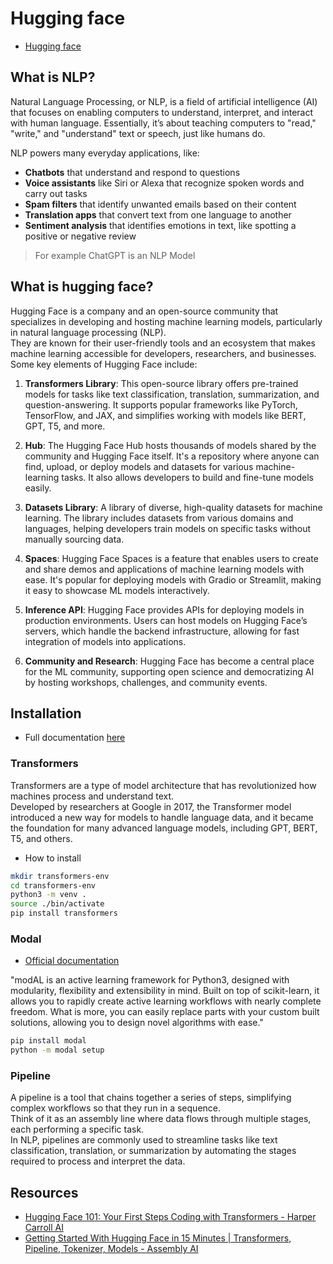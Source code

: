 # Hugging face

- [Hugging face](https://huggingface.co/)

## What is NLP?

Natural Language Processing, or NLP, is a field of artificial intelligence (AI) that focuses on enabling computers to understand, interpret, and interact with human language. Essentially, it’s about teaching computers to "read," "write," and "understand" text or speech, just like humans do. 

NLP powers many everyday applications, like:

- **Chatbots** that understand and respond to questions
- **Voice assistants** like Siri or Alexa that recognize spoken words and carry out tasks
- **Spam filters** that identify unwanted emails based on their content
- **Translation apps** that convert text from one language to another
- **Sentiment analysis** that identifies emotions in text, like spotting a positive or negative review

> For example ChatGPT is an NLP Model

## What is hugging face?

Hugging Face is a company and an open-source community that specializes in developing and hosting machine learning models, particularly in natural language processing (NLP).  
They are known for their user-friendly tools and an ecosystem that makes machine learning accessible for developers, researchers, and businesses. Some key elements of Hugging Face include:

1. **Transformers Library**: This open-source library offers pre-trained models for tasks like text classification, translation, summarization, and question-answering. It supports popular frameworks like PyTorch, TensorFlow, and JAX, and simplifies working with models like BERT, GPT, T5, and more.

2. **Hub**: The Hugging Face Hub hosts thousands of models shared by the community and Hugging Face itself. It's a repository where anyone can find, upload, or deploy models and datasets for various machine-learning tasks. It also allows developers to build and fine-tune models easily.

3. **Datasets Library**: A library of diverse, high-quality datasets for machine learning. The library includes datasets from various domains and languages, helping developers train models on specific tasks without manually sourcing data.

4. **Spaces**: Hugging Face Spaces is a feature that enables users to create and share demos and applications of machine learning models with ease. It's popular for deploying models with Gradio or Streamlit, making it easy to showcase ML models interactively.

5. **Inference API**: Hugging Face provides APIs for deploying models in production environments. Users can host models on Hugging Face’s servers, which handle the backend infrastructure, allowing for fast integration of models into applications.

6. **Community and Research**: Hugging Face has become a central place for the ML community, supporting open science and democratizing AI by hosting workshops, challenges, and community events.


## Installation

- Full documentation [here](https://huggingface.co/docs/transformers/installation)

### Transformers

Transformers are a type of model architecture that has revolutionized how machines process and understand text.  
Developed by researchers at Google in 2017, the Transformer model introduced a new way for models to handle language data, and it became the foundation for many advanced language models, including GPT, BERT, T5, and others.

- How to install

```bash
mkdir transformers-env
cd transformers-env
python3 -m venv .
source ./bin/activate
pip install transformers
```
### Modal

- [Official documentation](https://modal-python.readthedocs.io/en/latest/)

"modAL is an active learning framework for Python3, designed with modularity, flexibility and extensibility in mind. Built on top of scikit-learn, it allows you to rapidly create active learning workflows with nearly complete freedom. What is more, you can easily replace parts with your custom built solutions, allowing you to design novel algorithms with ease."

```bash
pip install modal
python -m modal setup
```

### Pipeline

A pipeline is a tool that chains together a series of steps, simplifying complex workflows so that they run in a sequence.  
Think of it as an assembly line where data flows through multiple stages, each performing a specific task.  
In NLP, pipelines are commonly used to streamline tasks like text classification, translation, or summarization by automating the stages required to process and interpret the data.

## Resources

- [Hugging Face 101: Your First Steps Coding with Transformers - Harper Carroll AI](https://youtu.be/Mji39uWdhLU?si=3tgqwfabTMBuNoFH)
- [Getting Started With Hugging Face in 15 Minutes | Transformers, Pipeline, Tokenizer, Models - Assembly AI](https://youtu.be/QEaBAZQCtwE?si=KTq1rs53043Z4n1R)